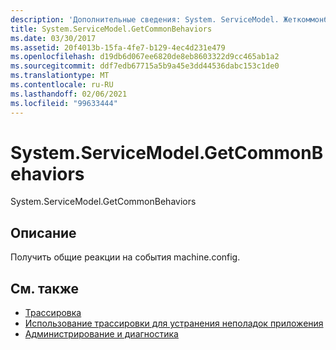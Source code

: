 ```yaml
---
description: 'Дополнительные сведения: System. ServiceModel. Жеткоммонбехавиорс'
title: System.ServiceModel.GetCommonBehaviors
ms.date: 03/30/2017
ms.assetid: 20f4013b-15fa-4fe7-b129-4ec4d231e479
ms.openlocfilehash: d19db6d067ee6820de8eb8603322d9cc465ab1a2
ms.sourcegitcommit: ddf7edb67715a5b9a45e3dd44536dabc153c1de0
ms.translationtype: MT
ms.contentlocale: ru-RU
ms.lasthandoff: 02/06/2021
ms.locfileid: "99633444"
---
```

# <a name="systemservicemodelgetcommonbehaviors"></a>System.ServiceModel.GetCommonBehaviors

System.ServiceModel.GetCommonBehaviors  
  
## <a name="description"></a>Описание  

 Получить общие реакции на события machine.config.  
  
## <a name="see-also"></a>См. также

- [Трассировка](index.md)
- [Использование трассировки для устранения неполадок приложения](using-tracing-to-troubleshoot-your-application.md)
- [Администрирование и диагностика](../index.md)
